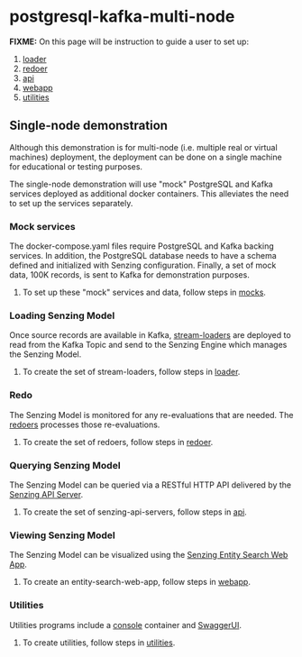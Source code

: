 # postgresql-kafka-multi-node

**FIXME:**
On this page will be instruction to guide a user to set up:

1. [loader](loaders/)
1. [redoer](redoer/)
1. [api](api/)
1. [webapp](webapp/)
1. [utilities](utilities/)

## Single-node demonstration

Although this demonstration is for multi-node (i.e. multiple real or virtual machines) deployment,
the deployment can be done on a single machine for educational or testing purposes.

The single-node demonstration will use "mock" PostgreSQL and Kafka services
deployed as additional docker containers.
This alleviates the need to set up the services separately.

### Mock services

The docker-compose.yaml files require PostgreSQL and Kafka backing services.
In addition, the PostgreSQL database needs to have a schema defined
and initialized with Senzing configuration.
Finally, a set of mock data, 100K records, is sent to Kafka for demonstration purposes.

1. To set up these "mock" services and data, follow steps in [mocks](mocks/).

### Loading Senzing Model

Once source records are available in Kafka,
[stream-loaders](https://github.com/Senzing/stream-loader)
are deployed to read from the Kafka Topic and send
to the Senzing Engine which manages the Senzing Model.

1. To create the set of stream-loaders, follow steps in [loader](loader/).

### Redo

The Senzing Model is monitored for any re-evaluations that are needed.
The [redoers](https://github.com/Senzing/redoer)
processes those re-evaluations.

1. To create the set of redoers, follow steps in [redoer](redoer/).

### Querying Senzing Model

The Senzing Model can be queried via a RESTful HTTP API
delivered by the
[Senzing API Server](https://github.com/Senzing/senzing-api-server).

1. To create the set of senzing-api-servers, follow steps in [api](api/).

### Viewing Senzing Model

The Senzing Model can be visualized using the
[Senzing Entity Search Web App](https://github.com/Senzing/entity-search-web-app).

1. To create an entity-search-web-app, follow steps in [webapp](webapp/).

### Utilities

Utilities programs include a
[console](https://github.com/Senzing/docker-senzing-console) container
and
[SwaggerUI](https://www.github.com/swagger-api/swagger-ui).

1. To create utilities, follow steps in [utilities](utilities/).
